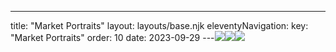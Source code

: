 ---
title: "Market Portraits"
layout: layouts/base.njk
eleventyNavigation:
  key: "Market Portraits"
  order: 10
date: 2023-09-29
---![](https://s3.eu-west-1.amazonaws.com/jessicaakerman.com/Market-portrait-series-Rochford-Market-web.jpg)![](https://s3.eu-west-1.amazonaws.com/jessicaakerman.com/4-Whitechapel-Prawns.jpg)![](http://images.squarespace-cdn.com/content/v1/570e284d4c2f85f6fd8df7c9/1460556503501-O7MOJWFUTLQSYPP3QBKB/3-Ridley+Road+Neckpiece.JPG)
